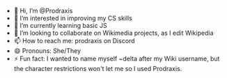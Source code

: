 - 👋 Hi, I’m @Prodraxis
- 👀 I’m interested in improving my CS skills
- 🌱 I’m currently learning basic JS
- 💞️ I’m looking to collaborate on Wikimedia projects, as I edit Wikipedia
- 📫 How to reach me: prodraxis on Discord
- 😄 Pronouns: She/They
- ⚡ Fun fact: I wanted to name myself ~delta after my Wiki username, but the character restrictions won't let me so I used Prodraxis.

<!---
Prodraxis/Prodraxis is a ✨ special ✨ repository because its `README.md` (this file) appears on your GitHub profile.
You can click the Preview link to take a look at your changes.
--->
